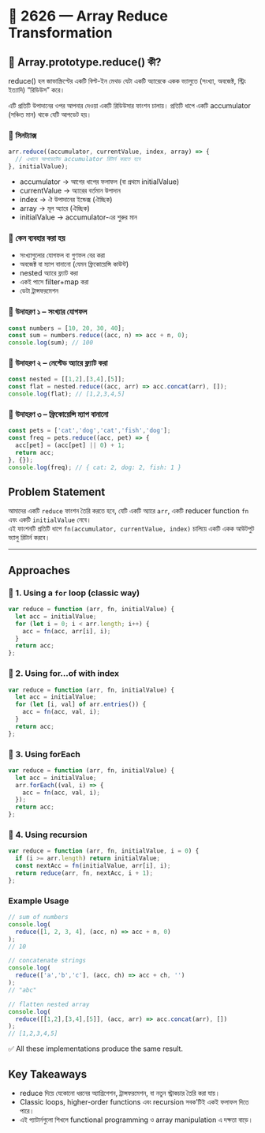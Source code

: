 # 🚀 2626 — Array Reduce Transformation


## 🔹 Array.prototype.reduce() কী?

reduce() হল জাভাস্ক্রিপ্টের একটি বিল্ট-ইন মেথড যেটা একটি অ্যারেকে একক ভ্যালুতে (সংখ্যা, অবজেক্ট, স্ট্রিং ইত্যাদি) “রিডিউস” করে।

এটি প্রতিটি উপাদানের ওপর আপনার দেওয়া একটি রিডিউসার ফাংশন চালায়।
প্রতিটি ধাপে একটি accumulator (সঞ্চিত মান) থাকে যেটি আপডেট হয়।

### 🔹 সিনট্যাক্স
```js
arr.reduce((accumulator, currentValue, index, array) => {
  // এখানে আপডেটেড accumulator রিটার্ন করতে হবে
}, initialValue);
```
- accumulator → আগের ধাপের ফলাফল (বা প্রথমে initialValue)
- currentValue → অ্যারের বর্তমান উপাদান
- index → ঐ উপাদানের ইন্ডেক্স (ঐচ্ছিক)
- array → মূল অ্যারে (ঐচ্ছিক)
- initialValue → accumulator-এর শুরুর মান

### 🔹 কেন ব্যবহার করা হয়
- সংখ্যাগুলোর যোগফল বা গুণফল বের করা
- অবজেক্ট বা ম্যাপ বানানো (যেমন ফ্রিকোয়েন্সি কাউন্ট)
- nested অ্যারে ফ্ল্যাট করা
- একই পাসে filter+map করা
- ডেটা ট্রান্সফরমেশন

### 🔹 উদাহরণ ১ – সংখ্যার যোগফল
```js
const numbers = [10, 20, 30, 40];
const sum = numbers.reduce((acc, n) => acc + n, 0);
console.log(sum); // 100

```
### 🔹 উদাহরণ ২ – নেস্টেড অ্যারে ফ্ল্যাট করা
```js
const nested = [[1,2],[3,4],[5]];
const flat = nested.reduce((acc, arr) => acc.concat(arr), []);
console.log(flat); // [1,2,3,4,5]
```

### 🔹 উদাহরণ ৩ – ফ্রিকোয়েন্সি ম্যাপ বানানো
```js
const pets = ['cat','dog','cat','fish','dog'];
const freq = pets.reduce((acc, pet) => {
  acc[pet] = (acc[pet] || 0) + 1;
  return acc;
}, {});
console.log(freq); // { cat: 2, dog: 2, fish: 1 }
```

## Problem Statement  

আমাদের একটি `reduce` ফাংশন তৈরি করতে হবে, যেটি একটি অ্যারে `arr`, একটি reducer function `fn` এবং একটি `initialValue` নেবে।  
এই ফাংশনটি প্রতিটি ধাপে `fn(accumulator, currentValue, index)` চালিয়ে একটি একক আউটপুট ভ্যালু রিটার্ন করবে।

---

## Approaches  

### 🔹 1. Using a `for` loop (classic way)

```javascript
var reduce = function (arr, fn, initialValue) {
  let acc = initialValue;
  for (let i = 0; i < arr.length; i++) {
    acc = fn(acc, arr[i], i);
  }
  return acc;
};
```

### 🔹 2. Using for...of with index

```js
var reduce = function (arr, fn, initialValue) {
  let acc = initialValue;
  for (let [i, val] of arr.entries()) {
    acc = fn(acc, val, i);
  }
  return acc;
};
```
### 🔹 3. Using forEach
```js
var reduce = function (arr, fn, initialValue) {
  let acc = initialValue;
  arr.forEach((val, i) => {
    acc = fn(acc, val, i);
  });
  return acc;
};
```
### 🔹 4. Using recursion
```js
var reduce = function (arr, fn, initialValue, i = 0) {
  if (i >= arr.length) return initialValue;
  const nextAcc = fn(initialValue, arr[i], i);
  return reduce(arr, fn, nextAcc, i + 1);
};
```
### Example Usage
```js
// sum of numbers
console.log(
  reduce([1, 2, 3, 4], (acc, n) => acc + n, 0)
);  
// 10

// concatenate strings
console.log(
  reduce(['a','b','c'], (acc, ch) => acc + ch, '')
);  
// "abc"

// flatten nested array
console.log(
  reduce([[1,2],[3,4],[5]], (acc, arr) => acc.concat(arr), [])
);  
// [1,2,3,4,5]
```
✅ All these implementations produce the same result.


## Key Takeaways
* reduce দিয়ে যেকোনো ধরনের অ্যাগ্রিগেশন, ট্রান্সফরমেশন, বা নতুন স্ট্রাকচার তৈরি করা যায়।
* Classic loops, higher-order functions এবং recursion সবক’টিই একই ফলাফল দিতে পারে।
* এই প্যাটার্নগুলো শিখলে functional programming ও array manipulation এ দক্ষতা বাড়ে।

